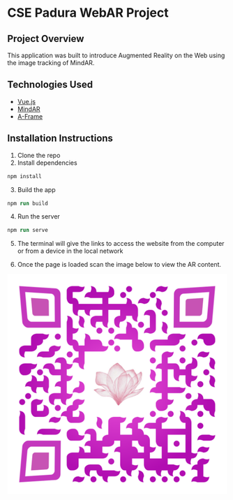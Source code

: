 # CSE Padura WebAR Project

## Project Overview

This application was built to introduce Augmented Reality on the Web using the image tracking of MindAR.

## Technologies Used
- [Vue.js](https://vuejs.org/)
- [MindAR](https://mindar.co/)
- [A-Frame](https://aframe.io/)

## Installation Instructions
1. Clone the repo
2. Install dependencies
```ps
npm install
```
3. Build the app
```ps
npm run build
```
4. Run the server
```ps
npm run serve
```
5. The terminal will give the links to access the website from the computer or from a device in the local network

6. Once the page is loaded scan the image below to view the AR content.

![Image to scan](public/qr-code.png)
```

